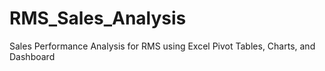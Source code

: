# RMS_Sales_Analysis
Sales Performance Analysis for RMS using Excel Pivot Tables, Charts, and Dashboard
